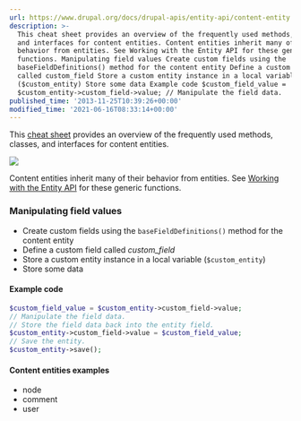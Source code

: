```yaml
---
url: https://www.drupal.org/docs/drupal-apis/entity-api/content-entity
description: >-
  This cheat sheet provides an overview of the frequently used methods, classes,
  and interfaces for content entities. Content entities inherit many of their
  behavior from entities. See Working with the Entity API for these generic
  functions. Manipulating field values Create custom fields using the
  baseFieldDefinitions() method for the content entity Define a custom field
  called custom_field Store a custom entity instance in a local variable
  ($custom_entity) Store some data Example code $custom_field_value =
  $custom_entity->custom_field->value; // Manipulate the field data.
published_time: '2013-11-25T10:39:26+00:00'
modified_time: '2021-06-16T08:33:14+00:00'
---
```

This [cheat sheet](/files/drupal-content-entity-8.0.pdf "Drupal 8 content entity cheat sheet") provides an overview of the frequently used methods, classes, and interfaces for content entities.

[![](/files/d8-entity-thumb.png)](/files/drupal-content-entity-8.0.pdf "Drupal 8 content entity cheat sheet")

Content entities inherit many of their behavior from entities. See [Working with the Entity API](/node/2124403) for these generic functions.

### Manipulating field values

* Create custom fields using the `baseFieldDefinitions()` method for the content entity
* Define a custom field called _custom\_field_
* Store a custom entity instance in a local variable (`$custom_entity`)
* Store some data

#### Example code

```php
$custom_field_value = $custom_entity->custom_field->value;
// Manipulate the field data.
// Store the field data back into the entity field.
$custom_entity->custom_field->value = $custom_field_value;
// Save the entity.
$custom_entity->save();

```

#### Content entities examples

* node
* comment
* user